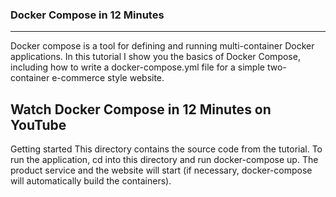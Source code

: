 ### Docker Compose in 12 Minutes
----------------------------------------------------------------
Docker compose is a tool for defining and running multi-container Docker applications. In this tutorial I show you the basics of Docker Compose, including how to write a docker-compose.yml file for a simple two-container e-commerce style website.

Watch Docker Compose in 12 Minutes on YouTube 
----------------------------------------------------------------
Getting started
This directory contains the source code from the tutorial. To run the application, cd into this directory and run docker-compose up. The product service and the website will start (if necessary, docker-compose will automatically build the containers).